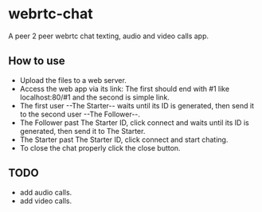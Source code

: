 # webrtc-chat
  A peer 2 peer webrtc chat texting, audio and video calls app.

## How to use
  * Upload the files to a web server. 
  * Access the web app via its link: The first should end with #1 like localhost:80/#1 and the second is simple link.
  * The first user --The Starter-- waits until its ID is generated, then send it to the second user --The Follower--.
  * The Follower past The Starter ID, click connect and waits until its ID is generated, then send it to The Starter.
  * The Starter past The Starter ID, click connect and start chating.
  * To close the chat properly click the close button.
## TODO

  - add audio calls.
  - add video calls.
